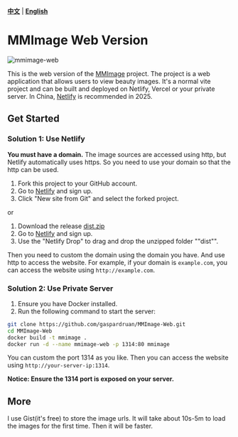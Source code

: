 [**中文**](https://github.com/gaspardruan/MMImage-Web) | [**English**](https://github.com/gaspardruan/MMImage-Web/blob/main/README-EN.md)

# MMImage Web Version

![mmimage-web](https://github.com/user-attachments/assets/f345e115-5fca-4ebd-b883-f8eb91407dbc)

This is the web version of the [MMImage](https://github.com/gaspardruan/MMImage) project. The project is a web application that allows users to view beauty images. It's a normal vite project and can be built and deployed on Netlify, Vercel or your private server. In China, [Netlify](https://www.netlify.com) is recommended in 2025.

## Get Started

### Solution 1: Use Netlify

**You must have a domain.** The image sources are accessed using http, but Netlify automatically uses https. So you need to use your domain so that the http can be used.

1. Fork this project to your GitHub account.
2. Go to [Netlify](https://www.netlify.com) and sign up.
3. Click "New site from Git" and select the forked project.

or

1. Download the release [dist.zip](https://github.com/gaspardruan/MMImage-Web/releases)
2. Go to [Netlify](https://www.netlify.com) and sign up.
3. Use the "Netlify Drop" to drag and drop the unzipped folder ""dist"".

Then you need to custom the domain using the domain you have. And use http to access the website. For example, if your domain is `example.com`, you can access the website using `http://example.com`.

### Solution 2: Use Private Server

1. Ensure you have Docker installed.
2. Run the following command to start the server:

```bash
git clone https://github.com/gaspardruan/MMImage-Web.git
cd MMImage-Web
docker build -t mmimage .
docker run -d --name mmimage-web -p 1314:80 mmimage
```

You can custom the port 1314 as you like. Then you can access the website using `http://your-server-ip:1314`.

**Notice: Ensure the 1314 port is exposed on your server.**

## More

I use Gist(it's free) to store the image urls. It will take about 10s-5m to load the images for the first time. Then it will be faster.
